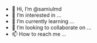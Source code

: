 - 👋 Hi, I’m @samiulmd
- 👀 I’m interested in ...
- 🌱 I’m currently learning ...
- 💞️ I’m looking to collaborate on ...
- 📫 How to reach me ...

<!---
samiulmd/samiulmd is a ✨ special ✨ repository because its `README.md` (this file) appears on your GitHub profile.
You can click the Preview link to take a look at your changes.
--->

